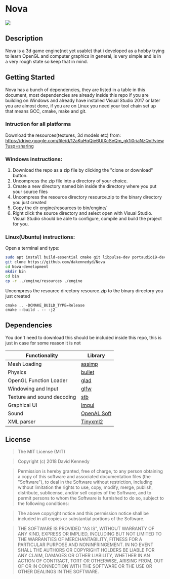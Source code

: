 # Nova
![](https://i.imgur.com/CriXiIo.jpg?raw=true)

## Description
Nova is a 3d game engine(not yet usable) that i developed as a hobby trying to learn OpenGL and computer graphics in general, is very simple and is in a very rough state so keep that in mind.

## Getting Started
Nova has a bunch of dependencies, they are listed in a table in this document, most dependencies are already inside this repo if you are building on Windows and already have installed Visual Studio 2017 or later you are almost done, if you are on Linux you need your tool chain set up that means GCC, cmake, make and git.

### Intruction for all platforms
Download the resources(textures, 3d models etc) from:
https://drive.google.com/file/d/12aKuHqQie6UIXcSeQm_gk1i0riaNzQoI/view?usp=sharing

### Windows instructions:
1. Download the repo as a zip file by clicking the "clone or download" button.
2. Uncompress the zip file into a directory of your choice.
3. Create a new directory named bin inside the directory where you put your source files
3. Uncompress the resource directory resource.zip to the binary directory you just created
4. Copy the dir engine/resources to bin/engine/
5. Right click the source directory and select open with Visual Studio.
Visual Studio should be able to configure, compile and build the project for you.

### Linux(Ubuntu) instructions:
Open a terminal and type:
```bash
sudo apt install build-essential cmake git libpulse-dev portaudio19-dev libsndio-dev
git clone https://github.com/dakennedyd/Nova
cd Nova-development
mkdir bin
cd bin
cp -r ../engine/resources ./engine
```
Uncompress the resource directory resource.zip to the binary directory you just created
```
cmake .. -DCMAKE_BUILD_TYPE=Release
cmake --build . -- -j2
```

## Dependencies
You don't need to download this should be included inside this repo, this is just in case for some reason it is not

| Functionality  | Library |
| --- | --- |
| Mesh Loading | [assimp](https://github.com/assimp/assimp)   |
| Physics | [bullet](https://github.com/bulletphysics/bullet3)  |
| OpenGL Function Loader | [glad](https://github.com/Dav1dde/glad)      |
| Windowing and Input | [glfw](https://github.com/glfw/glfw)        |
| Texture and sound decoding | [stb](https://github.com/nothings/stb)   |
| Graphical UI | [Imgui](https://github.com/ocornut/imgui)  |
| Sound | [OpenAL Soft](https://github.com/kcat/openal-soft) |
| XML parser | [Tinyxml2](https://github.com/leethomason/tinyxml2)   |

## License
>The MIT License (MIT)

>Copyright (c) 2018 David Kennedy

>Permission is hereby granted, free of charge, to any person obtaining a copy of this software and associated documentation files (the "Software"), to deal in the Software without restriction, including without limitation the rights to use, copy, modify, merge, publish, distribute, sublicense, and/or sell copies of the Software, and to permit persons to whom the Software is furnished to do so, subject to the following conditions:

>The above copyright notice and this permission notice shall be included in all copies or substantial portions of the Software.

>THE SOFTWARE IS PROVIDED "AS IS", WITHOUT WARRANTY OF ANY KIND, EXPRESS OR IMPLIED, INCLUDING BUT NOT LIMITED TO THE WARRANTIES OF MERCHANTABILITY, FITNESS FOR A PARTICULAR PURPOSE AND NONINFRINGEMENT. IN NO EVENT SHALL THE AUTHORS OR COPYRIGHT HOLDERS BE LIABLE FOR ANY CLAIM, DAMAGES OR OTHER LIABILITY, WHETHER IN AN ACTION OF CONTRACT, TORT OR OTHERWISE, ARISING FROM, OUT OF OR IN CONNECTION WITH THE SOFTWARE OR THE USE OR OTHER DEALINGS IN THE SOFTWARE.